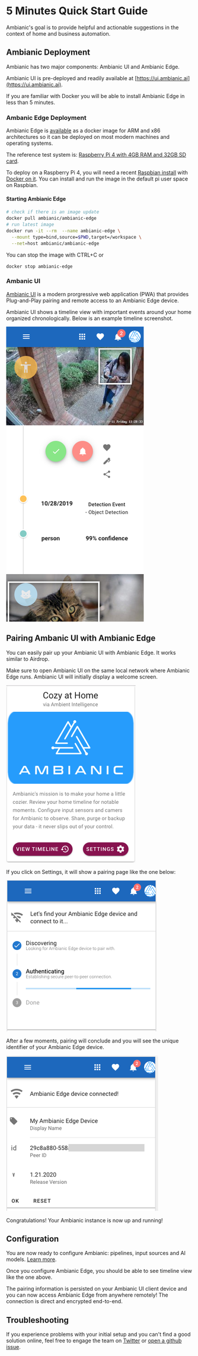 
# 5 Minutes Quick Start Guide

Ambianic's goal is to provide helpful and actionable suggestions
in the context of home and business automation.

## Ambianic Deployment

Ambianic has two major components: Ambianic UI and Ambianic Edge.

Ambianic UI is pre-deployed and readily available at
[https://ui.ambianic.ai](https://ui.ambianic.ai).

If you are familiar with Docker you will be able to install Ambianic Edge in less
than 5 minutes.

### Ambanic Edge Deployment

Ambianic Edge is
[available](https://hub.docker.com/r/ambianic/ambianic-edge) as a docker image for ARM and x86 architectures so it can be deployed
on most modern machines and operating systems.

The reference test system is:
[Raspberry Pi 4 with 4GB RAM and 32GB SD card](https://www.raspberrypi.org/products/raspberry-pi-4-model-b/).

To deploy on a Raspberry Pi 4, you will need a recent
[Raspbian install](https://www.raspberrypi.org/documentation/setup/) with
[Docker on it](https://www.freecodecamp.org/news/the-easy-way-to-set-up-docker-on-a-raspberry-pi-7d24ced073ef/).
You can install and run the image in the default pi user space on Raspbian.

#### Starting Ambianic Edge


```sh
# check if there is an image update
docker pull ambianic/ambianic-edge
# run latest image
docker run -it --rm  --name ambianic-edge \
  --mount type=bind,source=$PWD,target=/workspace \
  --net=host ambianic/ambianic-edge
```

You can stop the image with CTRL+C or
```
docker stop ambianic-edge
```

### Ambanic UI

[Ambianic UI](https://ui.ambianic.ai/) is a
modern prorgressive web application (PWA) that provides Plug-and-Play pairing and remote access
to an Ambianic Edge device.

Ambianic UI shows a timeline view with
important events around your home organized chronologically. Below is an example
timeline screenshot.

![Timeline](../assets/images/timeline-screen.png)

## Pairing Ambanic UI with Ambianic Edge

You can easily pair up your Ambianic UI with Ambianic Edge. It works similar to Airdrop.

Make sure to open Ambianic UI on the same local network where Ambianic Edge runs. Ambianic UI will initially display a welcome screen.

![Home Screen](../assets/images/home-screen.png)

If you click on Settings, it will show  a pairing page like the one below:

![Pairing](../assets/images/pairing-screen.png)

After a few moments, pairing will conclude and you will see the unique identifier of your Ambianic Edge device.

![Connected](../assets/images/connected-screen.png)

Congratulations! Your Ambianic instance is now up and running!

## Configuration

You are now ready to configure Ambianic: pipelines, input sources and AI models.
[Learn more](configure.md).

Once you configure Ambianic Edge, you should be able to see timeline view like the one above.

The pairing information is persisted on your Ambianic UI client device and you can now access Ambianic Edge from anywhere remotely! The connection is direct and encrypted end-to-end.

## Troubleshooting

If you experience problems with your initial setup and you can't find a good solution online, feel free to engage the team on [Twitter](https://twitter.com/ambianicai) or [open a github issue](https://github.com/ambianic).
